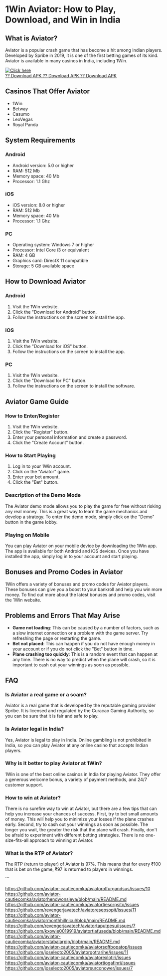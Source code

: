 # 1Win Aviator: How to Play, Download, and Win in India

## What is Aviator?

Aviator is a popular crash game that has become a hit among Indian
players. Developed by Spribe in 2019, it is one of the first betting
games of its kind. Aviator is available in many casinos in India,
including 1Win.

[![Click
here](https://readscoops.com/wp-content/uploads/2023/03/Readscoop-aviator-1-1.jpg)](https://traff.sbs/deff)\
[?? Download APK ?? Download APK ?? Download
APK](https://traff.sbs/deff)

## Casinos That Offer Aviator

-   1Win
-   Betway
-   Casumo
-   LeoVegas
-   Royal Panda

## System Requirements

### Android

-   Android version: 5.0 or higher
-   RAM: 512 Mb
-   Memory space: 40 Mb
-   Processor: 1.1 Ghz

### iOS

-   iOS version: 8.0 or higher
-   RAM: 512 Mb
-   Memory space: 40 Mb
-   Processor: 1.1 Ghz

### PC

-   Operating system: Windows 7 or higher
-   Processor: Intel Core i3 or equivalent
-   RAM: 4 GB
-   Graphics card: DirectX 11 compatible
-   Storage: 5 GB available space

## How to Download Aviator

### Android

1.  Visit the 1Win website.
2.  Click the "Download for Android" button.
3.  Follow the instructions on the screen to install the app.

### iOS

1.  Visit the 1Win website.
2.  Click the "Download for iOS" button.
3.  Follow the instructions on the screen to install the app.

### PC

1.  Visit the 1Win website.
2.  Click the "Download for PC" button.
3.  Follow the instructions on the screen to install the software.

## Aviator Game Guide

### How to Enter/Register

1.  Visit the 1Win website.
2.  Click the "Register" button.
3.  Enter your personal information and create a password.
4.  Click the "Create Account" button.

### How to Start Playing

1.  Log in to your 1Win account.
2.  Click on the "Aviator" game.
3.  Enter your bet amount.
4.  Click the "Bet" button.

### Description of the Demo Mode

The Aviator demo mode allows you to play the game for free without
risking any real money. This is a great way to learn the game mechanics
and develop a strategy. To enter the demo mode, simply click on the
"Demo" button in the game lobby.

### Playing on Mobile

You can play Aviator on your mobile device by downloading the 1Win app.
The app is available for both Android and iOS devices. Once you have
installed the app, simply log in to your account and start playing.

## Bonuses and Promo Codes in Aviator

1Win offers a variety of bonuses and promo codes for Aviator players.
These bonuses can give you a boost to your bankroll and help you win
more money. To find out more about the latest bonuses and promo codes,
visit the 1Win website.

## Problems and Errors That May Arise

-   **Game not loading**: This can be caused by a number of factors,
    such as a slow internet connection or a problem with the game
    server. Try refreshing the page or restarting the game.
-   **Bet not placed**: This can happen if you do not have enough money
    in your account or if you do not click the "Bet" button in
    time.
-   **Plane crashing too quickly**: This is a random event that can
    happen at any time. There is no way to predict when the plane will
    crash, so it is important to cash out your winnings as soon as
    possible.

## FAQ

### Is Aviator a real game or a scam?

Aviator is a real game that is developed by the reputable gaming
provider Spribe. It is licensed and regulated by the Curacao Gaming
Authority, so you can be sure that it is fair and safe to play.

### Is Aviator legal in India?

Yes, Aviator is legal to play in India. Online gambling is not
prohibited in India, so you can play Aviator at any online casino that
accepts Indian players.

### Why is it better to play Aviator at 1Win?

1Win is one of the best online casinos in India for playing Aviator.
They offer a generous welcome bonus, a variety of payment methods, and
24/7 customer support.

### How to win at Aviator?

There is no surefire way to win at Aviator, but there are a few tips
that can help you increase your chances of success. First, try to bet
small amounts of money. This will help you to minimize your losses if
the plane crashes early. Second, try to cash out your winnings as soon
as possible. The longer you wait, the greater the risk that the plane
will crash. Finally, don\'t be afraid to experiment with different
betting strategies. There is no one-size-fits-all approach to winning at
Aviator.

### What is the RTP of Aviator?

The RTP (return to player) of Aviator is 97%. This means that for every
₹100 that is bet on the game, ₹97 is returned to players in winnings.

\`\`\`

https://github.com/aviator-cautiecomka/aviatorolfurgandsus/issues/10
https://github.com/aviator-cautiecomka/aviatorhendwonsieva/blob/main/README.md
https://github.com/aviator-cautiecomka/aviatortiesorpsito/issues
https://github.com/revengerjavatech/aviatoresepsopit/issues/11
https://github.com/aviator-cautiecomka/aviatormonthhillnicul/blob/main/README.md
https://github.com/revengerjavatech/aviatortaputpesu/issues/7
https://github.com/kxowie0019919/aviatortiafuseda/blob/main/README.md
https://github.com/aviator-cautiecomka/aviatorstabalarpip/blob/main/README.md
https://github.com/aviator-cautiecomka/aviatorsoftbopatop/issues
https://github.com/joseleoto2005/aviatorgotrarihe/issues/11
https://github.com/aviator-cautiecomka/aviatorexlotiri/issues
https://github.com/aviator-cautiecomka/aviatortiogafinri/issues
https://github.com/joseleoto2005/aviatorsurconower/issues/7

